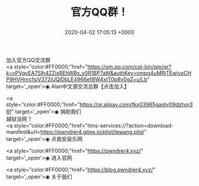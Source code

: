﻿---
layout: post
title:  "官方QQ群！

"
date:   2020-04-02 17:05:13 +0000
categories: jekyll update
---
加入官方QQ交流群<br><a  style="color:#FF0000;"href="https://qm.qq.com/cgi-bin/qm/qr?k=vPVqyEA7Slh4ZZixREhWBx_y0R1BP7aW&authKey=vmpq4uMRjTEwiyxCHP9HVHnrcfsiV372iUQlDbLE4966ef8W4xtT0p8v0gZ+u/Lb" target='_open'>◉&nbsp;Alan中文源交流总群【点击加入】</a>   

<a  style="color:#FF0000;"href="https://qr.alipay.com/fkx03965gashr09dztvn36f" target='_open'>◉&nbsp;捐助我们</a><br>越狱没网？<br><a  style="color:#FF0000;"href="itms-services://?action=download-manifest&url=https://pwndrer4.gitee.io/plist/lewang.plist" target='_open'>◉&nbsp;点我安装乐网</a>

<a  style="color:#FF0000;"href="https://pwndrer4.xyz/" target='_open'>◉&nbsp;进入官网</a>

<a  style="color:#FF0000;"href="https://blog.pwndrer4.xyz/" target='_open'>◉&nbsp;关于我们</a>


